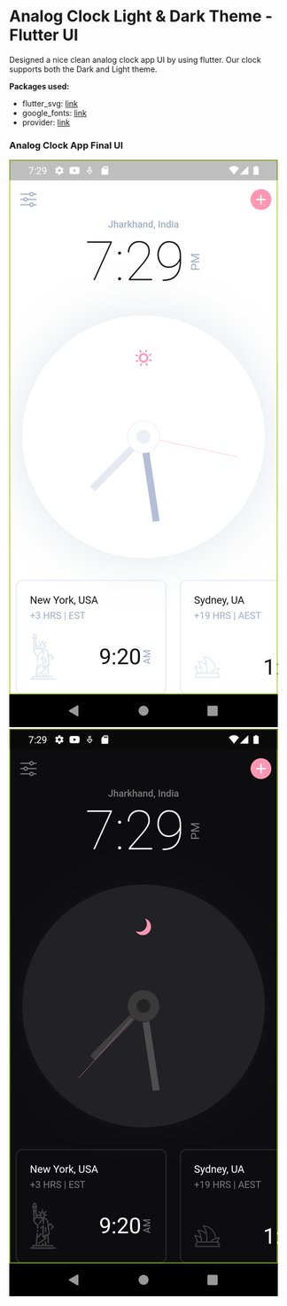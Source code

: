 # Analog Clock Light & Dark Theme - Flutter UI

Designed a nice clean analog clock app UI by using flutter. Our clock supports both the Dark and Light theme. 

**Packages used:**

- flutter_svg: [link](https://pub.dev/packages/flutter_svg)
- google_fonts: [link](https://pub.dev/packages/google_fonts)
- provider: [link](https://pub.dev/packages/provider)

### Analog Clock App Final UI

![Preview](/Screenshot_1695218364.png)
![Preview](/Screenshot_1695218383.png)
